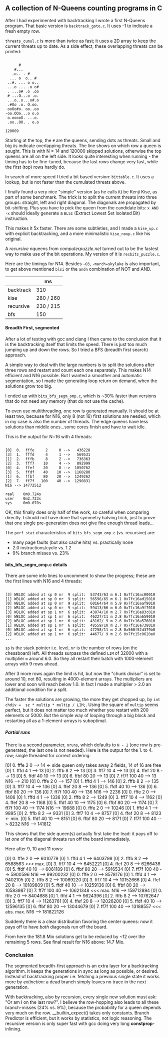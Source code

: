 ## A collection of N-Queens counting programs in C

After I had experimented with backtracking I wrote a first N-Queens program.
That basic version is `backtrack_goto.c`. It uses -1 to indicate a fresh empty
row. 

`threats_cumul.c` is more than twice as fast; it uses a 2D array to keep the
current threats up to date. As a side effect, these overlapping threats can be
printed:

```

      #        
    #...       
   .o.. . #    
  ... o  o.. # 
 ..#. ... o o..
 ...o ... .o o#
 . ...o# .o .oo
 # ...O...o .o.
 ...o..o...o#.o
 .#Oo .o. O.oo.
 ooOo#o. oo..oo
-oo.OOo...o o.o
 o.ooooO. ...o.
 .oo..OO. . o.o

120009       

```

Starting at the top, the `#` are the queens, sending dots as threats. Small and
big `O`s indicate overlapping threats. The line shows on which row a queen is
sought. This is with N = 14 and 120000 skipped solutions, otherwise the top
queens are all on the left side.  It looks quite interesting when running - the
timing has to be fine-tuned, because the last rows change very fast, while the
first (top) rows hardly do. 

In search of more speed I tried a bit based version: `bittable.c`. It uses a
lookup, but is not faster than the cumulated threats above.

I finally found a very nice "simple" version (as he calls it) be Kenji Kise, as
part of some benchmark. The trick is to split the current threats into three
groups: straight, left and right diagonal. The diagonals are propagated by
bit-shifting. Plus you have to pick the queen from the candidate bits: `x AND
-x` should ideally generate a `BLSI` (Extract Lowest Set Isolated Bit)
instruction. 

This makes it 5x faster. There are some subtleties, and I made a `kise_up.c`
with explicit backtracking, and a more minimalistic `kise_noup.c` like his
original.   

A *recursive* nqueens from _computerpuzzle.net_ turned out to be the fastest
way to make use of the bit operations.  My version of it is `recbits_puzzle.c`. 

Here are the timings for N14. Besides `-O3`, `-march=skylake` is also
important, to get above mentioned `blsi` or the `andn` combination of NOT and
AND. 

   
||ms
|----------|-------------
|backtrack | 310
|kise      | 280 / 260   
|recursive | 230 / 215  
|bfs       | 150   



#### Breadth First, segmented 

After a lot of testing with gcc and clang I then came to the conclusion that it
is the backtracking itself that limits the speed. There is just too much
jumping up and down the rows. So I tried a BFS (breadth first search) approach. 

A simple way to deal with the large numbers is to split the solutions after
three rows and restart and count each one separately. This makes N14 efficient
and N16 possible.  But I wanted a smoother and automatic segmentation, so I
made the generating loop return on demand, when the solutions grow too big.

I ended up with `bits_bfs_segm_omp.c`, which is ~30% faster than versions that
do not need any memory (that do not use the cache).  

To even use multithreading, one row is generated manually. It should be at
least two, because for N16, only 8 (not 16) first solutions are needed, which
in my case is also the number of threads. The edge queens have less solutions
than middle ones...some cores finish and have to wait idle. 

This is the output for N=16 with 4 threads:

```

[0]  0.  fffe     2     0 -->   436228
[3]  1.  fffd     4     1 -->   569531
[1]  2.  fffb     8     2 -->   736363
[2]  3.  fff7    10     4 -->   892999
[0]  4.  ffef    20     8 -->  1050762
[3]  5.  ffdf    40    10 -->  1160280
[1]  6.  ffbf    80    20 -->  1249262
[2]  7.  ff7f   100    40 -->  1290831
N16 --> 14772512

real    0m0.724s
user    0m2.723s
sys     0m0.070s

```

OK, this finally does only half of the work, so careful when comparing
directly. I should not have done that symmetry halving trick, just to prove
that one single pre-generation does not give fine enough thread loads...

The `perf stat` characteristics of `bits_bfs_segm_omp.c` (vs. recursive) are:

- many page faults (but also cache hits) vs. practically none 
- 2.0 instructions/cycle                 vs. 1.2   
- 9% branch misses                       vs. 23%   


#### bits_bfs_segm_omp.c details

There are some info lines to uncomment to show the progress; these are the
first lines with N16 and 4 threads:

```

[3] WBLOC added at sp 0 nr  9 split:  53743/63 m 6.1 0x7fc16ac00010
[1] WBLOC added at sp 0 nr  9 split:  56596/65 m 6.1 0x7fc16ad15010
[0] WBLOC added at sp 0 nr  9 split:  60164/64 m 5.9 0x7fc16aaf9010
[2] WBLOC added at sp 0 nr  9 split:  59413/66 m 6.0 0x7fc16a9f7010
[3] WBLOC added at sp 1 nr  6 split:  43874/10 m 2.7 0x7fc16a83c010
[0] WBLOC added at sp 1 nr  6 split:  46227/11 m 2.8 0x7fc16a659010
[2] WBLOC added at sp 1 nr  6 split:  43162/ 9 m 2.6 0x7fc16a576010
[1] WBLOC added at sp 1 nr  6 split:  48559/10 m 2.7 0x7fc16a738010
[0] WBLOC added at sp 1 nr  6 split:  47258/11 m 2.8 0x560f52d379b0
[2] WBLOC added at sp 1 nr  6 split:  44677/ 9 m 2.6 0x7fc15c0620a0
...

```

`sp` is the stack pointer i.e. level, `nr` is the number of rows (on the
chessboard) left.  All threads surpass the defined `LIM` of 32000 with a
multiplier `m` around 6.0. So they all restart their batch with 1000-element
arrays with 9 rows ahead.

After 3 more rows again the limit is hit, but now the "chunk divisor" is set to
around 10, not 60, resulting in 4000-element arrays. The multipliers are lower
and soon will reach below 1.0. In fact I made a multiplier > 2.0 an additional
condition for a *split*. 

The faster the solutions are growing, the more they get chopped up, by `int
chdiv =  sz * multip * multip / LIM;`. Using the square of `multip` seems
perfect, but it does not matter too much whether you restart with 200 elements
or 5000. But the simple way of looping through a big block and restarting all
as a 1-element-arrays is suboptimal.  


##### Partial runs

There is a second parameter, `nruns`, which defaults to `N - 2` (one row is
pre-generated, the last one is not needed). Here is the output for the 1. to 4.
row; single threaded for correct ordering: 


[0]  0.  fffe     2     0 -->       14    <- side queen only takes away 2 fields, 14 of 16 are free
[0]  1.  fffd     4     1 -->       13
[0]  2.  fffb     8     2 -->       13
[0]  3.  fff7    10     4 -->       13
[0]  4.  ffef    20     8 -->       13
[0]  5.  ffdf    40    10 -->       13
[0]  6.  ffbf    80    20 -->       13
[0]  7.  ff7f   100    40 -->       13
N16 --> 210
[0]  0.  fffe     2     0 -->      157
[0]  1.  fffd     4     1 -->      146
[0]  2.  fffb     8     2 -->      135    
[0]  3.  fff7    10     4 -->      136
[0]  4.  ffef    20     8 -->      136
[0]  5.  ffdf    40    10 -->      136
[0]  6.  ffbf    80    20 -->      136
[0]  7.  ff7f   100    40 -->      136
N16 --> 2236
[0]  0.  fffe     2     0 -->     1406
[0]  1.  fffd     4     1 -->     1336
[0]  2.  fffb     8     2 -->     1249
[0]  3.  fff7    10     4 -->     1162
[0]  4.  ffef    20     8 -->     1168
[0]  5.  ffdf    40    10 -->     1175
[0]  6.  ffbf    80    20 -->     1174
[0]  7.  ff7f   100    40 -->     1174
N16 --> 19688
[0]  0.  fffe     2     0 -->    10246
[0]  1.  fffd     4     1 -->     9895
[0]  2.  fffb     8     2 -->     9331
[0]  3.  fff7    10     4 -->     8757
[0]  4.  ffef    20     8 -->     8123   <- min.
[0]  5.  ffdf    40    10 -->     8151
[0]  6.  ffbf    80    20 -->     8171
[0]  7.  ff7f   100    40 -->     8232
N16 --> 141812


This shows that the side queen(s) actually first take the lead: it pays off to
let *one* of the diagonal threats run off the board immediately.

Here after 9, 10 and 11 rows:

[0]  0.  fffe     2     0 -->  6010779
[0]  1.  fffd     4     1 -->  6403798
[0]  2.  fffb     8     2 -->  6588563     <<< max.
[0]  3.  fff7    10     4 -->  6452221
[0]  4.  ffef    20     8 -->  6266436
[0]  5.  ffdf    40    10 -->  6061189
[0]  6.  ffbf    80    20 -->  5916534
[0]  7.  ff7f   100    40 -->  5900596
N16 --> 99200232
[0]  0.  fffe     2     0 -->  8578176
[0]  1.  fffd     4     1 -->  9402105
[0]  2.  fffb     8     2 --> 10069220
[0]  3.  fff7    10     4 --> 10152666
[0]  4.  ffef    20     8 --> 10189809
[0]  5.  ffdf    40    10 --> 10259136
[0]  6.  ffbf    80    20 --> 10583987
[0]  7.  ff7f   100    40 --> 10621348    <<< max. 
N16 --> 159712894
[0]  0.  fffe     2     0 -->  8404688
[0]  1.  fffd     4     1 -->  9624396
[0]  2.  fffb     8     2 --> 10762647
[0]  3.  fff7    10     4 --> 11263761
[0]  4.  ffef    20     8 --> 12026200
[0]  5.  ffdf    40    10 --> 12596135
[0]  6.  ffbf    80    20 --> 13044679
[0]  7.  ff7f   100    40 --> 13188557    <<< abs. max. 
N16 --> 181822126


Suddenly there is a clear distribution favoring the center queens: now it pays
off to have *both* diagonals run off the board.

From here the 181.8 Mio solutions get to be reduced by ~12 over the remaining 5
rows. See final result for N16 above: 14.7 Mio.

### Conclusion

The segmented breadth-first approach is an extra layer for a backtracking
algorithm. It keeps the generations in sync as long as possible, or desired.
Instead of backtracking proper i.e. fetching a previous single state it works
more by *extinction*: a dead branch simply leaves no trace in the next
generation. 

With backtracking, also by recursion, every single new solution must ask: "Or
am I on the last row?". I believe the row-hopping also leads to all these
branch-misses (24% vs. 9%), because the probability for a queen depends very
much on the row. __builtin_expect() takes only constants. Branch Predictor is
efficient, but it works by statistics, not logic reasoning.  The recursive
version is only super fast with gcc doing very long **constprop**-inlining.  



